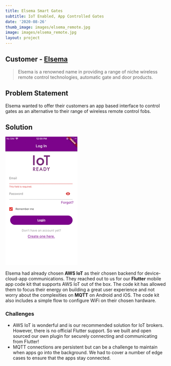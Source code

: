 ```yaml
---
title: Elsema Smart Gates 
subtitle: IoT Enabled, App Controlled Gates  
date: '2020-08-26'
thumb_image: images/elsema_remote.jpg
image: images/elsema_remote.jpg
layout: project
---
```


## Customer - [Elsema](https://www.elsema.com/)

> Elsema is a renowned name in providing a range of niche wireless remote control technologies, automatic gate and door products.

## Problem Statement
Elsema wanted to offer their customers an app based interface to control gates as an alternative to their range of wireless remote control fobs.

## Solution

![Elsema Animation](/images/elsema_animation.gif)

Elsema had already chosen **AWS IoT** as their chosen backend for device-cloud-app communications. They reached out to us for our **Flutter** mobile app code kit that supports AWS IoT out of the box. The code kit has allowed them to focus their energy on building a great user experience and not worry about the complexities on **MQTT** on Android and iOS. The code kit also includes a simple flow to configure WiFi on their chosen hardware.

### Challenges

- AWS IoT is wonderful and is our recommended solution for IoT brokers. However, there is no official Flutter support. So we built and open sourced our own plugin for securely connecting and communicating from Flutter!
- MQTT connections are persistent but can be a challenge to maintain when apps go into the background. We had to cover a number of edge cases to ensure that the apps stay connected.
